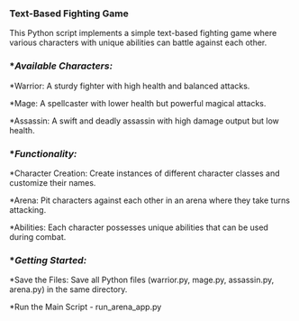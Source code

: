 ### **Text-Based Fighting Game**
This Python script implements a simple text-based fighting game where various characters with unique abilities can battle against each other.

### **Available Characters:*

*Warrior: A sturdy fighter with high health and balanced attacks.

*Mage: A spellcaster with lower health but powerful magical attacks.

*Assassin: A swift and deadly assassin with high damage output but low health.

### **Functionality:*

*Character Creation: Create instances of different character classes and customize their names.

*Arena: Pit characters against each other in an arena where they take turns attacking.

*Abilities: Each character possesses unique abilities that can be used during combat.

### **Getting Started:*

*Save the Files: Save all Python files (warrior.py, mage.py, assassin.py, arena.py) in the same directory.

*Run the Main Script - run_arena_app.py

